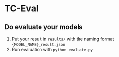 # TC-Eval

## Do evaluate your models

1. Put your result in `results/` with the naming format `{MODEL_NAME}_result.json`
2. Run evaluation with `python evaluate.py`
